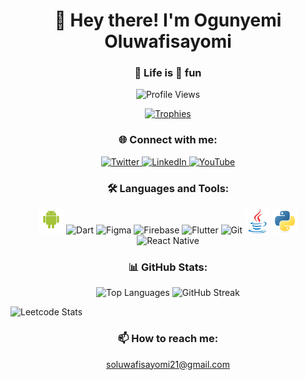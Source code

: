 <h1 align="center">👋 Hey there! I'm Ogunyemi Oluwafisayomi</h1>
<h3 align="center">🚀 Life is 🤩 fun</h3>

<p align="center">
  <img src="https://komarev.com/ghpvc/?username=DroneCodes&label=Profile%20views&color=0e75b6&style=flat" alt="Profile Views"/>
</p>

<p align="center">
  <a href="https://github-profile-trophy.vercel.app/?username=DroneCodes">
    <img src="https://github-profile-trophy.vercel.app/?username=DroneCodes" alt="Trophies" />
  </a>
</p>

<h3 align="center">🌐 Connect with me:</h3>
<p align="center">
  <a href="https://twitter.com/DroneCodes" target="_blank">
    <img src="https://img.shields.io/twitter/follow/DroneCodes?style=social" alt="Twitter" />
  </a>
  <a href="https://www.linkedin.com/in/dronecodes/" target="_blank">
    <img src="https://img.shields.io/badge/-DroneCodes-blue?style=flat-square&logo=Linkedin&logoColor=white&link=https://www.linkedin.com/in/dronecodes/" alt="LinkedIn" />
  </a>
  <a href="https://www.youtube.com/channel/UCRizWBi6pF6n_bYGpasQcbw" target="_blank">
    <img src="https://img.shields.io/youtube/channel/subscribers/UCRizWBi6pF6n_bYGpasQcbw?label=Subscribe&style=social" alt="YouTube" />
  </a>
</p>

<h3 align="center">🛠️ Languages and Tools:</h3>
<p align="center">
  <img src="https://raw.githubusercontent.com/devicons/devicon/master/icons/android/android-original-wordmark.svg" alt="Android" width="40" height="40"/>
  <img src="https://www.vectorlogo.zone/logos/dartlang/dartlang-icon.svg" alt="Dart" width="40" height="40"/>
  <img src="https://www.vectorlogo.zone/logos/figma/figma-icon.svg" alt="Figma" width="40" height="40"/>
  <img src="https://www.vectorlogo.zone/logos/firebase/firebase-icon.svg" alt="Firebase" width="40" height="40"/>
  <img src="https://www.vectorlogo.zone/logos/flutterio/flutterio-icon.svg" alt="Flutter" width="40" height="40"/>
  <img src="https://www.vectorlogo.zone/logos/git-scm/git-scm-icon.svg" alt="Git" width="40" height="40"/>
  <img src="https://raw.githubusercontent.com/devicons/devicon/master/icons/java/java-original.svg" alt="Java" width="40" height="40"/>
  <img src="https://raw.githubusercontent.com/devicons/devicon/master/icons/python/python-original.svg" alt="Python" width="40" height="40"/>
  <img src="https://reactnative.dev/img/header_logo.svg" alt="React Native" width="40" height="40"/>
</p>

<h3 align="center">📊 GitHub Stats:</h3>
<p align="center">
  <img src="https://github-readme-stats.vercel.app/api/top-langs/?username=DroneCodes&layout=compact&theme=radical" alt="Top Languages"/>
  <img src="https://github-readme-streak-stats.herokuapp.com/?user=DroneCodes&theme=dark" alt="GitHub Streak" />
</p>

 ![Leetcode Stats](https://leetcode.com/u/DroneCodes/)

<h3 align="center">📫 How to reach me:</h3>
<p align="center">
  <a href="mailto:soluwafisayomi21@gmail.com">soluwafisayomi21@gmail.com</a>
</p>
